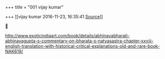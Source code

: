 +++
title = "001 vijay kumar"

+++
[[vijay kumar	2016-11-23, 16:35:41 [Source](https://groups.google.com/g/samskrita/c/xUHUc7lQWOg)]]





<http://www.exoticindiaart.com/book/details/abhinavabharati-abhinavagupta-s-commentary-on-bharata-s-natyasastra-chapter-xxviii-english-translation-with-historical-critical-explanations-old-and-rare-book-NAK619/>

